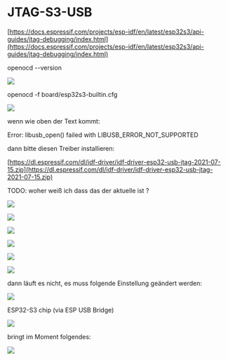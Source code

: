 # JTAG-S3-USB

[https://docs.espressif.com/projects/esp-idf/en/latest/esp32s3/api-guides/jtag-debugging/index.html](https://docs.espressif.com/projects/esp-idf/en/latest/esp32s3/api-guides/jtag-debugging/index.html)

openocd --version

![](https://user-images.githubusercontent.com/69573151/203045056-0c215f49-db0d-4015-a5c4-3ee519a8e02f.png)

openocd -f board/esp32s3-builtin.cfg

![](https://user-images.githubusercontent.com/69573151/203045142-a7128ca7-d41a-45e5-8d12-f585134d4ae2.png)

wenn wie oben der Text kommt:

Error: libusb\_open() failed with LIBUSB\_ERROR\_NOT\_SUPPORTED

dann bitte diesen Treiber installieren:

[https://dl.espressif.com/dl/idf-driver/idf-driver-esp32-usb-jtag-2021-07-15.zip](https://dl.espressif.com/dl/idf-driver/idf-driver-esp32-usb-jtag-2021-07-15.zip)

TODO: woher weiß ich dass das der aktuelle ist ? 

![](https://user-images.githubusercontent.com/69573151/203052516-605e5f29-2267-47cb-a2b4-686fec7d6983.png)

![](https://user-images.githubusercontent.com/69573151/203050292-1710c660-14cf-44aa-9ada-a7983bdb8654.png)

![](https://user-images.githubusercontent.com/69573151/203045621-d08ba43d-fca0-4416-8fe8-b55c00724ff2.png)

![](https://user-images.githubusercontent.com/69573151/203046659-9083d6ed-055f-43fa-8976-bc81bbed79de.png)

![](https://user-images.githubusercontent.com/69573151/203046810-44c4c2d4-237c-462c-9430-acbdf775b092.png)

![](https://user-images.githubusercontent.com/69573151/203046882-e9b0c9d0-0f04-461c-bd2d-20bd0f862466.png)

dann läuft es nicht, es muss folgende Einstellung geändert werden:

![](https://user-images.githubusercontent.com/69573151/203047161-4cc44700-bf47-4987-befd-a3b6d3c98a4b.png)

ESP32-S3 chip (via ESP USB Bridge)

![](https://user-images.githubusercontent.com/69573151/203047309-0cb01fdf-270d-466b-9cfa-3ff82b325a6b.png)

bringt im Moment folgendes:

![](https://user-images.githubusercontent.com/69573151/203048056-01a71651-e9fb-4f04-bf82-f1fe34db9bef.png)
